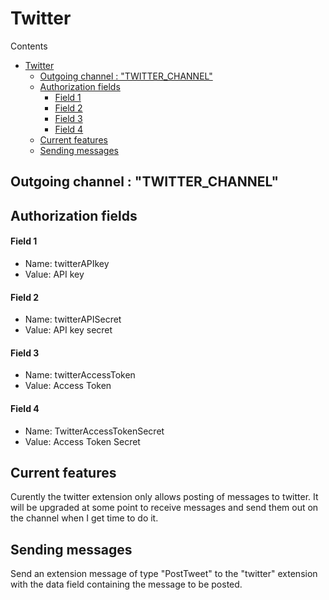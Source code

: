 # Twitter
Contents
- [Twitter](#twitter)
  - [Outgoing channel : "TWITTER_CHANNEL"](#outgoing-channel--twitter_channel)
  - [Authorization fields](#authorization-fields)
      - [Field 1](#field-1)
      - [Field 2](#field-2)
      - [Field 3](#field-3)
      - [Field 4](#field-4)
  - [Current features](#current-features)
  - [Sending messages](#sending-messages)
## Outgoing channel : "TWITTER_CHANNEL"
## Authorization fields
#### Field 1
- Name: twitterAPIkey 
- Value: API key
#### Field 2
- Name: twitterAPISecret
- Value: API key secret

#### Field 3
- Name: twitterAccessToken
- Value: Access Token

#### Field 4
- Name: TwitterAccessTokenSecret
- Value: Access Token Secret

## Current features
Curently the twitter extension only allows posting of messages to twitter. It will be upgraded at some point to receive messages and send them out on the channel when I get time to do it.
## Sending messages
Send an extension message of type "PostTweet" to the "twitter" extension with the data field containing the message to be posted.